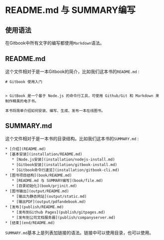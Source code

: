 # README.md 与 SUMMARY编写

## 使用语法

在Gitbook中所有文字的编写都使用`Markdown`语法。

## README.md

这个文件相对于是一本Gitbook的简介，比如我们这本书的`README.md` :

```
# Gitbook 使用入门


> GitBook 是一个基于 Node.js 的命令行工具，可使用 Github/Git 和 Markdown 来制作精美的电子书。

本书将简单介绍如何安装、编写、生成、发布一本在线图书。
```

## SUMMARY.md

这个文件相对于是一本书的目录结构。比如我们这本书的`SUMMARY.md` :


```
* [介绍](README.md)
* [基本安装](installation/README.md)
   * [Node.js安装](installation/nodejs-install.md)
   * [Gitbook安装](installation/gitbook-install.md)
   * [Gitbook命令行速览](installation/gitbook-cli.md)
* [图书项目结构](book/README.md)
   * [README.md 与 SUMMARY编写](book/file.md)
   * [目录初始化](book/prjinit.md)
* [图书输出](output/README.md)
   * [输出为静态网站](output/static.md)
   * [输出PDF](output/pdfandebook.md)
* [发布](publish/README.md)
   * [发布到Github Pages](publish/gitpages.md)
   * [发布到公司文档服务器](publish/companyserver.md)
* [结束](end/README.md)

```

`SUMMARY.md`基本上是列表加链接的语法。链接中可以使用目录，也可以使用。
